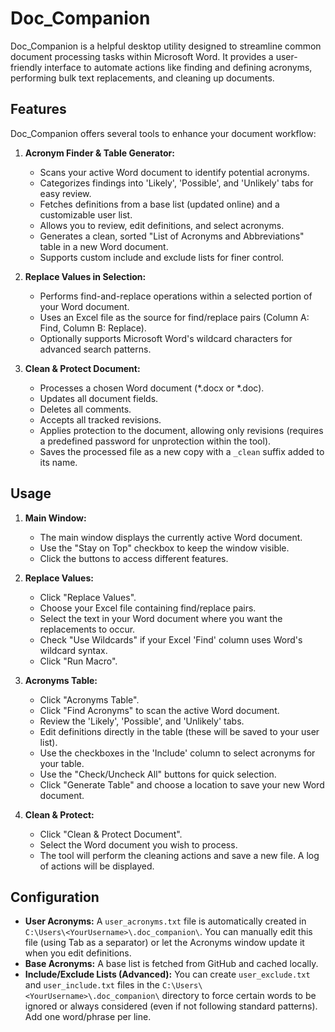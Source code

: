 # Doc\_Companion

Doc\_Companion is a helpful desktop utility designed to streamline common document processing tasks within Microsoft Word. It provides a user-friendly interface to automate actions like finding and defining acronyms, performing bulk text replacements, and cleaning up documents.

## Features

Doc\_Companion offers several tools to enhance your document workflow:

1.  **Acronym Finder & Table Generator:**
    * Scans your active Word document to identify potential acronyms.
    * Categorizes findings into 'Likely', 'Possible', and 'Unlikely' tabs for easy review.
    * Fetches definitions from a base list (updated online) and a customizable user list.
    * Allows you to review, edit definitions, and select acronyms.
    * Generates a clean, sorted "List of Acronyms and Abbreviations" table in a new Word document.
    * Supports custom include and exclude lists for finer control.

2.  **Replace Values in Selection:**
    * Performs find-and-replace operations within a selected portion of your Word document.
    * Uses an Excel file as the source for find/replace pairs (Column A: Find, Column B: Replace).
    * Optionally supports Microsoft Word's wildcard characters for advanced search patterns.

3.  **Clean & Protect Document:**
    * Processes a chosen Word document (\*.docx or \*.doc).
    * Updates all document fields.
    * Deletes all comments.
    * Accepts all tracked revisions.
    * Applies protection to the document, allowing only revisions (requires a predefined password for unprotection within the tool).
    * Saves the processed file as a new copy with a `_clean` suffix added to its name.

## Usage

1.  **Main Window:**
    * The main window displays the currently active Word document.
    * Use the "Stay on Top" checkbox to keep the window visible.
    * Click the buttons to access different features.

2.  **Replace Values:**
    * Click "Replace Values".
    * Choose your Excel file containing find/replace pairs.
    * Select the text in your Word document where you want the replacements to occur.
    * Check "Use Wildcards" if your Excel 'Find' column uses Word's wildcard syntax.
    * Click "Run Macro".

3.  **Acronyms Table:**
    * Click "Acronyms Table".
    * Click "Find Acronyms" to scan the active Word document.
    * Review the 'Likely', 'Possible', and 'Unlikely' tabs.
    * Edit definitions directly in the table (these will be saved to your user list).
    * Use the checkboxes in the 'Include' column to select acronyms for your table.
    * Use the "Check/Uncheck All" buttons for quick selection.
    * Click "Generate Table" and choose a location to save your new Word document.

4.  **Clean & Protect:**
    * Click "Clean & Protect Document".
    * Select the Word document you wish to process.
    * The tool will perform the cleaning actions and save a new file. A log of actions will be displayed.

## Configuration

* **User Acronyms:** A `user_acronyms.txt` file is automatically created in `C:\Users\<YourUsername>\.doc_companion\`. You can manually edit this file (using Tab as a separator) or let the Acronyms window update it when you edit definitions.
* **Base Acronyms:** A base list is fetched from GitHub and cached locally.
* **Include/Exclude Lists (Advanced):** You can create `user_exclude.txt` and `user_include.txt` files in the `C:\Users\<YourUsername>\.doc_companion\` directory to force certain words to be ignored or always considered (even if not following standard patterns). Add one word/phrase per line.